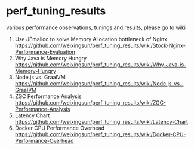 # perf_tuning_results
various performance observations, tunings and results, please go to wiki

1. Use JEmalloc to solve Memory Allocation bottleneck of Nginx
https://github.com/weixingsun/perf_tuning_results/wiki/Stock-Nginx-Performance-Evaluation
2. Why Java is Memory Hungry
https://github.com/weixingsun/perf_tuning_results/wiki/Why-Java-is-Memory-Hungry
3. Node.js vs. GraalVM
https://github.com/weixingsun/perf_tuning_results/wiki/Node.js-vs.-GraalVM
4. ZGC Performance Analysis
https://github.com/weixingsun/perf_tuning_results/wiki/ZGC-Performance-Analysis
5. Latency Chart
https://github.com/weixingsun/perf_tuning_results/wiki/Latency-Chart
6. Docker CPU Performance Overhead
https://github.com/weixingsun/perf_tuning_results/wiki/Docker-CPU-Performance-Overhead
